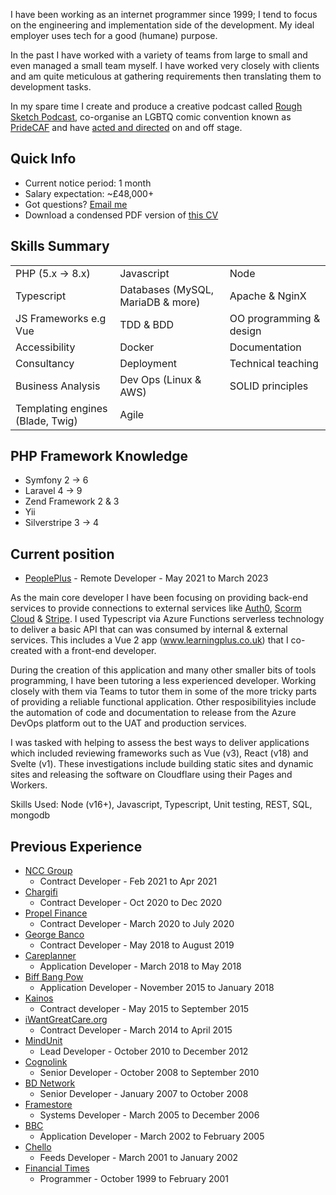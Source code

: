 I have been working as an internet programmer since 1999; I tend to focus on the engineering and implementation side of the development. My ideal employer uses tech for a good (humane) purpose.

In the past I have worked with a variety of teams from large to small and even managed a small team myself. I have worked very closely with clients and am quite meticulous at gathering requirements then translating them to development tasks.

In my spare time I create and produce a creative podcast called [Rough Sketch Podcast](https://www.roughsketch.online), co-organise an LGBTQ comic convention known as [PrideCAF](https://pridecaf.co.uk/) and have [acted and directed](performance.md) on and off stage.

## Quick Info

* Current notice period: 1 month
* Salary expectation: ~&pound;48,000+
* Got questions? [Email me](mailto:me@catharsis.co.uk)
* Download a condensed PDF version of [this CV](downloads/Chris_Lock-CV.pdf)

## Skills Summary

| | | |
|--|--|--|
| PHP (5.x &rarr; 8.x) | Javascript | Node |
| Typescript | Databases (MySQL, MariaDB & more) | Apache & NginX |
| JS Frameworks e.g Vue | TDD & BDD | OO programming & design |
| Accessibility | Docker | Documentation |
| Consultancy | Deployment | Technical teaching |
| Business Analysis | Dev Ops (Linux & AWS) | SOLID principles |
| Templating engines (Blade, Twig) | Agile | |

## PHP Framework Knowledge

* Symfony 2 &rarr; 6
* Laravel 4 &rarr; 9
* Zend Framework 2 & 3
* Yii
* Silverstripe 3 &rarr; 4

## Current position

* [PeoplePlus](https://peopleplus.co.uk) - Remote Developer - May 2021 to March 2023

As the main core developer I have been focusing on providing back-end services to provide connections to external services like [Auth0](https://auth0.com), [Scorm Cloud](https://rusticisoftware.com/products/scorm-cloud/) & [Stripe](https://stripe.com/gb). I used Typescript via Azure Functions serverless technology to deliver a basic API that can was consumed by internal & external services. This includes a Vue 2 app (www.learningplus.co.uk) that I co-created with a front-end developer.

During the creation of this application and many other smaller bits of tools programming, I have been tutoring a less experienced developer. Working closely with them via Teams to tutor them in some of the more tricky parts of providing a reliable functional application. Other resposibilityies include the automation of code and documentation to release from the Azure DevOps platform out to the UAT and production services.

I was tasked with helping to assess the best ways to deliver applications which included reviewing frameworks such as Vue (v3), React (v18) and Svelte (v1). These investigations include building static sites and dynamic sites and releasing the software on Cloudflare using their Pages and Workers.

Skills Used: Node (v16+), Javascript, Typescript, Unit testing, REST, SQL, mongodb

## Previous Experience

* [NCC Group](experience/ncc.md)
  * Contract Developer - Feb 2021 to Apr 2021
* [Chargifi](experience/chargifi.md)
  * Contract Developer - Oct 2020 to Dec 2020
* [Propel Finance](experience/propel.md)
  * Contract Developer - March 2020 to July 2020
* [George Banco](experience/george-banco.md)
  * Contract Developer - May 2018 to August 2019
* [Careplanner](experience/careplanner.md)
  * Application Developer - March 2018 to May 2018
* [Biff Bang Pow](experience/biff-bang-pow.md)
  * Application Developer - November 2015 to January 2018
* [Kainos](experience/kainos.md)
  * Contract developer - May 2015 to September 2015
* [iWantGreatCare.org](experience/i-want-great-care.md)
  * Contract Developer - March 2014 to April 2015
* [MindUnit](experience/mind-unit.md)
  * Lead Developer - October 2010 to December 2012
* [Cognolink](experience/cognolink.md)
  * Senior Developer - October 2008 to September 2010
* [BD Network](experience/bd-network.md)
  * Senior Developer - January 2007 to October 2008
* [Framestore](experience/framestore.md)
  * Systems Developer - March 2005 to December 2006
* [BBC](experience/bbc.md)
  * Application Developer - March 2002 to February 2005
* [Chello](experience/chello.md)
  * Feeds Developer - March 2001 to January 2002
* [Financial Times](experience/financial-times.md)
  * Programmer - October 1999 to February 2001
